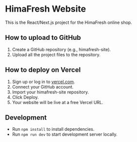 # HimaFresh Website

This is the React/Next.js project for the HimaFresh online shop.

## How to upload to GitHub

1. Create a GitHub repository (e.g., himafresh-site).
2. Upload all the project files to the repository.

## How to deploy on Vercel

1. Sign up or log in to [vercel.com](https://vercel.com).
2. Connect your GitHub account.
3. Import your himafresh-site repository.
4. Click Deploy.
5. Your website will be live at a free Vercel URL.

## Development

- Run `npm install` to install dependencies.
- Run `npm run dev` to start development server locally.